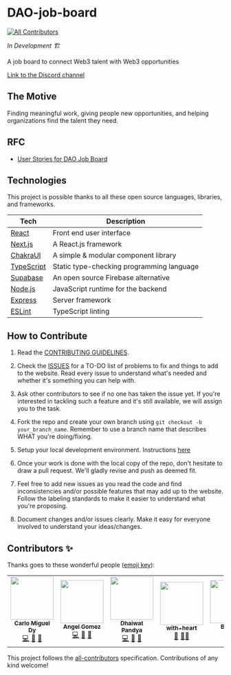 # DAO-job-board
<!-- ALL-CONTRIBUTORS-BADGE:START - Do not remove or modify this section -->
[![All Contributors](https://img.shields.io/badge/all_contributors-6-orange.svg?style=flat-square)](#contributors-)
<!-- ALL-CONTRIBUTORS-BADGE:END -->

_In Development 🏗️_

A job board to connect Web3 talent with Web3 opportunities

[Link to the Discord channel](https://discord.com/channels/883478451850473483/888867921089138729/888877424257925200)

## The Motive

Finding meaningful work, giving people new opportunities, and helping organizations find the talent they need.

## RFC

- [User Stories for DAO Job Board](https://forum.developerdao.com/t/rfc-user-stories-for-dao-job-board/507)

## Technologies

This project is possible thanks to all these open source languages, libraries, and frameworks.

| Tech                                          | Description                               |
| --------------------------------------------- | ----------------------------------------- |
| [React](https://reactjs.org/)                 | Front end user interface                  |
| [Next.js](https://nextjs.org/)                | A React.js framework                      |
| [ChakraUI](https://chakra-ui.com/)            | A simple & modular component library      |
| [TypeScript](https://www.typescriptlang.org/) | Static type-checking programming language |
| [Supabase](https://supabase.io/)              | An open source Firebase alternative       |
| [Node.js](https://nodejs.org/en/)             | JavaScript runtime for the backend        |
| [Express](https://expressjs.com/)             | Server framework                          |
| [ESLint](https://eslint.org/)                 | TypeScript linting                        |

## How to Contribute

1. Read the [CONTRIBUTING GUIDELINES](/CONTRIBUTING.md).

2. Check the [ISSUES](https://github.com/Developer-DAO/DAO-job-board/issues) for a TO-DO list of problems to fix and things to add to the website. Read every issue to understand what's needed and whether it's something you can help with.

3. Ask other contributors to see if no one has taken the issue yet. If you're interested in tackling such a feature and it's still available, we will assign you to the task.

4. Fork the repo and create your own branch using `git checkout -b your_branch_name`. Remember to use a branch name that describes WHAT you're doing/fixing.
5. Setup your local development environment. Instructions [here](/CONTRIBUTING.md#installation)

6. Once your work is done with the local copy of the repo, don't hesitate to draw a pull request. We'll gladly revise and push as deemed fit.

7. Feel free to add new issues as you read the code and find inconsistencies and/or possible features that may add up to the website. Follow the labeling standards to make it easier to understand what you're proposing.

8. Document changes and/or issues clearly. Make it easy for everyone involved to understand your ideas/changes.

## Contributors ✨

Thanks goes to these wonderful people ([emoji key](https://allcontributors.org/docs/en/emoji-key)):

<!-- ALL-CONTRIBUTORS-LIST:START - Do not remove or modify this section -->
<!-- prettier-ignore-start -->
<!-- markdownlint-disable -->
<table>
  <tr>
    <td align="center"><a href="https://linktr.ee/carlomigueldy"><img src="https://avatars.githubusercontent.com/u/45052332?v=4?s=100" width="100px;" alt=""/><br /><sub><b>Carlo Miguel Dy</b></sub></a><br /><a href="https://github.com/Developer-DAO/DAO-job-board/commits?author=carlomigueldy" title="Code">💻</a> <a href="#maintenance-carlomigueldy" title="Maintenance">🚧</a> <a href="https://github.com/Developer-DAO/DAO-job-board/issues?q=author%3Acarlomigueldy" title="Bug reports">🐛</a></td>
    <td align="center"><a href="http://www.angelgomez.tech"><img src="https://avatars.githubusercontent.com/u/53134194?v=4?s=100" width="100px;" alt=""/><br /><sub><b>Angel Gomez</b></sub></a><br /><a href="https://github.com/Developer-DAO/DAO-job-board/commits?author=angeljgomezc" title="Code">💻</a> <a href="#maintenance-angeljgomezc" title="Maintenance">🚧</a> <a href="https://github.com/Developer-DAO/DAO-job-board/issues?q=author%3Aangeljgomezc" title="Bug reports">🐛</a></td>
    <td align="center"><a href="http://dhaiwat.com"><img src="https://avatars.githubusercontent.com/u/39617427?v=4?s=100" width="100px;" alt=""/><br /><sub><b>Dhaiwat Pandya</b></sub></a><br /><a href="https://github.com/Developer-DAO/DAO-job-board/commits?author=Dhaiwat10" title="Code">💻</a> <a href="#maintenance-Dhaiwat10" title="Maintenance">🚧</a> <a href="#ideas-Dhaiwat10" title="Ideas, Planning, & Feedback">🤔</a></td>
    <td align="center"><a href="https://with-heart.me/"><img src="https://avatars.githubusercontent.com/u/1954752?v=4?s=100" width="100px;" alt=""/><br /><sub><b>with-heart</b></sub></a><br /><a href="#maintenance-with-heart" title="Maintenance">🚧</a> <a href="#mentoring-with-heart" title="Mentoring">🧑‍🏫</a></td>
    <td align="center"><a href="https://web3jobz.com"><img src="https://avatars.githubusercontent.com/u/5667044?v=4?s=100" width="100px;" alt=""/><br /><sub><b>B Nobel</b></sub></a><br /><a href="https://github.com/Developer-DAO/DAO-job-board/commits?author=frankTurtle" title="Code">💻</a></td>
    <td align="center"><a href="https://nazeeh.dev/"><img src="https://avatars.githubusercontent.com/u/56908732?v=4?s=100" width="100px;" alt=""/><br /><sub><b>Nazeeh Vahora</b></sub></a><br /><a href="https://github.com/Developer-DAO/DAO-job-board/commits?author=Nazeeh21" title="Code">💻</a></td>
  </tr>
</table>

<!-- markdownlint-restore -->
<!-- prettier-ignore-end -->

<!-- ALL-CONTRIBUTORS-LIST:END -->

This project follows the [all-contributors](https://github.com/all-contributors/all-contributors) specification. Contributions of any kind welcome!
